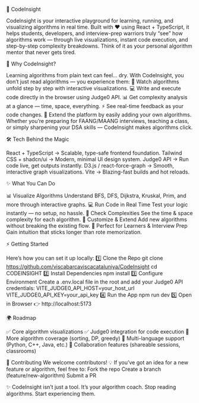 🧠 CodeInsight

CodeInsight is your interactive playground for learning, running, and visualizing algorithms in real time.
Built with ❤️ using React + TypeScript, it helps students, developers, and interview-prep warriors truly “see” how algorithms work — through live visualizations, instant code execution, and step-by-step complexity breakdowns.
Think of it as your personal algorithm mentor that never gets tired.

🚀 Why CodeInsight?

Learning algorithms from plain text can feel… dry.
With CodeInsight, you don’t just read algorithms — you experience them:
🎥 Watch algorithms unfold step by step with interactive visualizations.
💻 Write and execute code directly in the browser using Judge0 API.
📊 Get complexity analysis at a glance — time, space, everything.
⚡ See real-time feedback as your code changes.
🧩 Extend the platform by easily adding your own algorithms.
Whether you’re preparing for FAANG/MAANG interviews, teaching a class, or simply sharpening your DSA skills — CodeInsight makes algorithms click.

🛠️ Tech Behind the Magic

React + TypeScript → Scalable, type-safe frontend foundation.
Tailwind CSS + shadcn/ui → Modern, minimal UI design system.
Judge0 API → Run code live, get outputs instantly.
D3.js / react-force-graph → Smooth, interactive graph visualizations.
Vite → Blazing-fast builds and hot reloads.

✨ What You Can Do

📊 Visualize Algorithms
Understand BFS, DFS, Dijkstra, Kruskal, Prim, and more through interactive graphs.
💻 Run Code in Real Time
Test your logic instantly — no setup, no hassle.
🧮 Check Complexities
See the time & space complexity for each algorithm.
🧩 Customize & Extend
Add new algorithms without breaking the existing flow.
🎯 Perfect for Learners & Interview Prep
Gain intuition that sticks longer than rote memorization.

⚡ Getting Started

Here’s how you can set it up locally:
1️⃣ Clone the Repo
git clone https://github.com/viscabarcaviscacataluniya/CodeInsight
cd CODEINSIGHT
2️⃣ Install Dependencies
npm install
3️⃣ Configure Environment
Create a .env.local file in the root and add your Judge0 API credentials:
VITE_JUDGE0_API_HOST=your_host_url
VITE_JUDGE0_API_KEY=your_api_key
4️⃣ Run the App
npm run dev
5️⃣ Open in Browser
👉 http://localhost:5173

🌍 Roadmap

✅ Core algorithm visualizations
✅ Judge0 integration for code execution
🚧 More algorithm coverage (sorting, DP, greedy)
🚧 Multi-language support (Python, C++, Java, etc.)
🚧 Collaboration features (shareable sessions, classrooms)

🤝 Contributing
We welcome contributors! 💡
If you’ve got an idea for a new feature or algorithm, feel free to:
Fork the repo
Create a branch (feature/new-algorithm)
Submit a PR

✨ CodeInsight isn’t just a tool. It’s your algorithm coach.
Stop reading algorithms. Start experiencing them.
